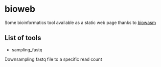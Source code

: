# bioweb
Some bioinformatics tool available as a static web page thanks to [biowasm](https://biowasm.com/)


## List of tools 


- sampling_fastq 

Downsampling fastq file to a specific read count
